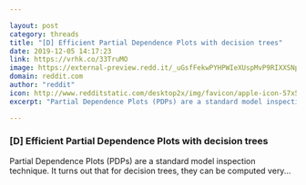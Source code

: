 ```yaml
---

layout: post
category: threads
title: "[D] Efficient Partial Dependence Plots with decision trees"
date: 2019-12-05 14:17:23
link: https://vrhk.co/33TruMO
image: https://external-preview.redd.it/_uGsfFekwPYHPWIeXUspMvP9RIXXSNpJeWCilRJcgck.jpg?width=596&height=312.041884817&auto=webp&s=223cf8eb7c3b27bd1aa7b7f5e39064f5a69a8738
domain: reddit.com
author: "reddit"
icon: http://www.redditstatic.com/desktop2x/img/favicon/apple-icon-57x57.png
excerpt: "Partial Dependence Plots (PDPs) are a standard model inspection technique. It turns out that for decision trees, they can be computed very..."

---
```


### [D] Efficient Partial Dependence Plots with decision trees

Partial Dependence Plots (PDPs) are a standard model inspection technique. It turns out that for decision trees, they can be computed very...